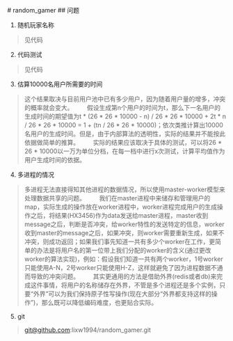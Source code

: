 # random_gamer
## 问题
1. 随机玩家名称
  > 见代码
2. 代码测试
  > 见代码
3. 估算10000名用户所需要的时间        
  > 这个结果取决与目前用户池中已有多少用户，因为随着用户量的增多，冲突的概率就会变大。        
  > 假设生成第n个用户的时间为t，那么下一名用户的生成时间的期望值为t * (26 * 26 * 10000 - n) / 26 * 26 * 10000 + 2t * n / 26 * 26 * 10000 = 1 + (tn / 26 * 26 * 10000)；依次类推计算出10000名用户的生成时间。但是，由于内部算法的透明性，实际的结果并不能按此依据做简单的推算。        
  > 实际的结果应该取决于具体的测试，可以将26 * 26 * 10000以一万为单位分档，在每一档中进行x次测试，计算平均值作为用户生成时间的依据。
4. 多进程的情况        
  > 多进程无法直接得知其他进程的数据情况，所以使用master-worker模型来处理数据共享的问题。        
  > 我们在master进程中来储存和管理用户的map，实际生成的操作放在worker进程中，worker进程完成用户的生成操作之后，将结果(HX3456)作为data发送给master进程，master收到message之后，判断是否冲突，给worker特性的发送特定的信息，worker收到master的message之后，如果冲突，则worker需要重新生成，如果不冲突，则成功返回；如果我们事先知道一共有多少个worker在工作，更简单的办法是将用户名的第一位带上我们分配的worker的含义(通过更改worker的算法实现)，例如：假设我们知道一共有两个worker，1号worker只能使用A-N，2号worker只能使用H-Z，这样就避免了因为进程数据不通而导致的冲突问题。        
  > 其实更通用的方法是借助外界(redis或者db)来完成这件事情，将用户的名称储存在外界，不管是多个进程还是多个实例，只要“外界”可以为我们保持原子性写操作(现在大部分“外界都支持这样的操作”)，那么既可以降低编码难度，也更贴合实际。
5. git
  > git@github.com:lixw1994/random_gamer.git
